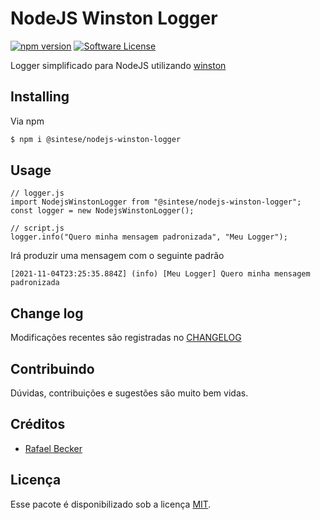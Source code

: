 # NodeJS Winston Logger


[![npm version](https://badge.fury.io/js/%40sintese%2Fnodejs-winston-logger.svg)](https://badge.fury.io/js/%40sintese%2Fnodejs-winston-logger)
[![Software License][ico-license]](LICENSE.md)

Logger simplificado para NodeJS utilizando [winston](https://github.com/winstonjs/winston)

## Installing

Via npm

``` bash
$ npm i @sintese/nodejs-winston-logger
```

## Usage

``` nodejs
// logger.js
import NodejsWinstonLogger from "@sintese/nodejs-winston-logger";
const logger = new NodejsWinstonLogger();

// script.js
logger.info("Quero minha mensagem padronizada", "Meu Logger");
```

Irá produzir uma mensagem com o seguinte padrão

```
[2021-11-04T23:25:35.884Z] (info) [Meu Logger] Quero minha mensagem padronizada
```

## Change log

Modificações recentes são registradas no [CHANGELOG](CHANGELOG.md)

## Contribuindo

Dúvidas, contribuições e sugestões são muito bem vidas.

## Créditos

- [Rafael Becker][link-author]

## Licença

Esse pacote é disponibilizado sob a licença [MIT](LICENSE.md).

[ico-license]: https://img.shields.io/badge/license-MIT-brightgreen.svg?style=flat-square
[link-author]: https://github.com/rafaelbeecker